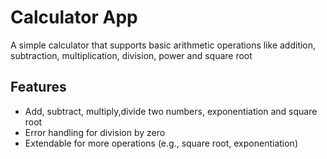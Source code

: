 # Calculator App

A simple calculator that supports basic arithmetic operations like addition, subtraction, multiplication, division, power and square root

## Features
- Add, subtract, multiply,divide two numbers, exponentiation and square root
- Error handling for division by zero
- Extendable for more operations (e.g., square root, exponentiation)


